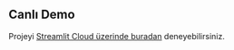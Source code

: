 ## Canlı Demo

Projeyi [Streamlit Cloud üzerinde buradan](https://kariyer-mentoru-ai.streamlit.app/) deneyebilirsiniz.
